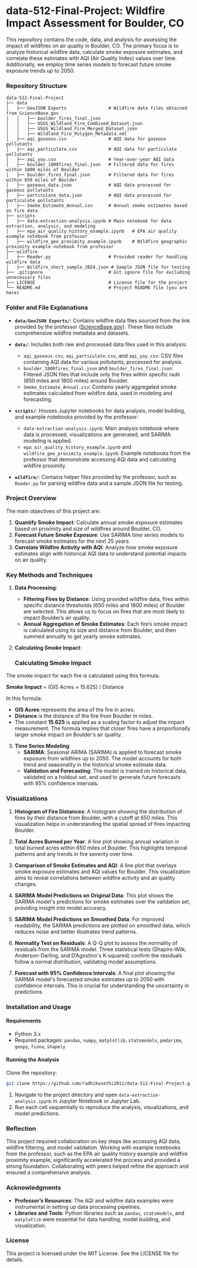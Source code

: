 
# data-512-Final-Project: Wildfire Impact Assessment for Boulder, CO

This repository contains the code, data, and analysis for assessing the impact of wildfires on air quality in Boulder, CO. The primary focus is to analyze historical wildfire data, calculate smoke exposure estimates, and correlate these estimates with AQI (Air Quality Index) values over time. Additionally, we employ time series models to forecast future smoke exposure trends up to 2050.

### Repository Structure

```
data-512-Final-Project
├── data
│   ├── GeoJSON Exports                # Wildfire data files obtained from ScienceBase.gov
│   │   ├── boulder_fires_final.json
│   │   ├── USGS_Wildland_Fire_Combined_Dataset.json
│   │   ├── USGS_Wildland_Fire_Merged_Dataset.json
│   │   ├── Wildland_Fire_Polygon_Metadata.xml
│   ├── aqi_gaseous.csv                # AQI data for gaseous pollutants
│   ├── aqi_particulate.csv            # AQI data for particulate pollutants
│   ├── aqi_yoy.csv                    # Year-over-year AQI data
│   ├── boulder_1800fires_final.json   # Filtered data for fires within 1800 miles of Boulder
│   ├── boulder_fires_final.json       # Filtered data for fires within 650 miles of Boulder
│   ├── gaseous_data.json              # AQI data processed for gaseous pollutants
│   ├── particulate_data.json          # AQI data processed for particulate pollutants
│   ├── Smoke_Estimate_Annual.csv      # Annual smoke estimates based on fire data
├── scripts
│   ├── data-extraction-analysis.ipynb # Main notebook for data extraction, analysis, and modeling
│   ├── epa_air_quality_history_example.ipynb   # EPA air quality example notebook from professor
│   ├── wildfire_geo_proximity_example.ipynb    # Wildfire geographic proximity example notebook from professor
├── wildfire
│   ├── Reader.py                      # Provided reader for handling wildfire data
│   ├── Wildfire_short_sample_2024.json # Sample JSON file for testing
├── .gitignore                         # Git ignore file for excluding unnecessary files
├── LICENSE                            # License file for the project
└── README.md                          # Project README file (you are here)
```

### Folder and File Explanations

- **`data/GeoJSON Exports/`**: Contains wildfire data files sourced from the link provided by the professor ([ScienceBase.gov](https://www.sciencebase.gov/catalog/item/61707c2ad34ea36449a6b066)). These files include comprehensive wildfire metadata and datasets.
  
- **`data/`**: Includes both raw and processed data files used in this analysis:
  - `aqi_gaseous.csv`, `aqi_particulate.csv`, and `aqi_yoy.csv`: CSV files containing AQI data for various pollutants, processed for analysis.
  - `boulder_1800fires_final.json` and `boulder_fires_final.json`: Filtered JSON files that include only the fires within specific radii (650 miles and 1800 miles) around Boulder.
  - `Smoke_Estimate_Annual.csv`: Contains yearly aggregated smoke estimates calculated from wildfire data, used in modeling and forecasting.

- **`scripts/`**: Houses Jupyter notebooks for data analysis, model building, and example notebooks provided by the professor:
  - `data-extraction-analysis.ipynb`: Main analysis notebook where data is processed, visualizations are generated, and SARIMA modeling is applied.
  - `epa_air_quality_history_example.ipynb` and `wildfire_geo_proximity_example.ipynb`: Example notebooks from the professor that demonstrate accessing AQI data and calculating wildfire proximity.

- **`wildfire/`**: Contains helper files provided by the professor, such as `Reader.py` for parsing wildfire data and a sample JSON file for testing.

### Project Overview

The main objectives of this project are:
1. **Quantify Smoke Impact**: Calculate annual smoke exposure estimates based on proximity and size of wildfires around Boulder, CO.
2. **Forecast Future Smoke Exposure**: Use SARIMA time series models to forecast smoke estimates for the next 25 years.
3. **Correlate Wildfire Activity with AQI**: Analyze how smoke exposure estimates align with historical AQI data to understand potential impacts on air quality.

### Key Methods and Techniques

1. **Data Processing**:
   - **Filtering Fires by Distance**: Using provided wildfire data, fires within specific distance thresholds (650 miles and 1800 miles) of Boulder are selected. This allows us to focus on fires that are most likely to impact Boulder’s air quality.
   - **Annual Aggregation of Smoke Estimates**: Each fire’s smoke impact is calculated using its size and distance from Boulder, and then summed annually to get yearly smoke estimates.

2. **Calculating Smoke Impact**:
   ### Calculating Smoke Impact

The smoke impact for each fire is calculated using this formula:

**Smoke Impact** = (GIS Acres × 15.625) / Distance

In this formula:
- **GIS Acres** represents the area of the fire in acres.
- **Distance** is the distance of the fire from Boulder in miles.
- The constant **15.625** is applied as a scaling factor to adjust the impact measurement. The formula implies that closer fires have a proportionally larger smoke impact on Boulder’s air quality.

3. **Time Series Modeling**:
   - **SARIMA**: Seasonal ARIMA (SARIMA) is applied to forecast smoke exposure from wildfires up to 2050. The model accounts for both trend and seasonality in the historical smoke estimate data.
   - **Validation and Forecasting**: The model is trained on historical data, validated on a holdout set, and used to generate future forecasts with 95% confidence intervals.

### Visualizations

1. **Histogram of Fire Distances**: A histogram showing the distribution of fires by their distance from Boulder, with a cutoff at 650 miles. This visualization helps in understanding the spatial spread of fires impacting Boulder.
   
2. **Total Acres Burned per Year**: A line plot showing annual variation in total burned acres within 650 miles of Boulder. This highlights temporal patterns and any trends in fire severity over time.
   
3. **Comparison of Smoke Estimates and AQI**: A line plot that overlays smoke exposure estimates and AQI values for Boulder. This visualization aims to reveal correlations between wildfire activity and air quality changes.
   
4. **SARIMA Model Predictions on Original Data**: This plot shows the SARIMA model's predictions for smoke estimates over the validation set, providing insight into model accuracy.

5. **SARIMA Model Predictions on Smoothed Data**: For improved readability, the SARIMA predictions are plotted on smoothed data, which reduces noise and better illustrates trend patterns.

6. **Normality Test on Residuals**: A Q-Q plot to assess the normality of residuals from the SARIMA model. Three statistical tests (Shapiro-Wilk, Anderson-Darling, and D’Agostino's K-squared) confirm the residuals follow a normal distribution, validating model assumptions.

7. **Forecast with 95% Confidence Intervals**: A final plot showing the SARIMA model's forecasted smoke estimates up to 2050 with confidence intervals. This is crucial for understanding the uncertainty in predictions.

### Installation and Usage

#### Requirements

- Python 3.x
- Required packages: `pandas`, `numpy`, `matplotlib`, `statsmodels`, `pmdarima`, `geopy`, `fiona`, `shapely`

#### Running the Analysis

Clone the repository:
```bash
git clone https://github.com/radhikasethi2011/data-512-Final-Project.git
```

1. Navigate to the project directory and open `data-extraction-analysis.ipynb` in Jupyter Notebook or Jupyter Lab.
2. Run each cell sequentially to reproduce the analysis, visualizations, and model predictions.

### Reflection

This project required collaboration on key steps like accessing AQI data, wildfire filtering, and model validation. Working with example notebooks from the professor, such as the EPA air quality history example and wildfire proximity example, significantly accelerated the process and provided a strong foundation. Collaborating with peers helped refine the approach and ensured a comprehensive analysis. 

### Acknowledgments

- **Professor’s Resources**: The AQI and wildfire data examples were instrumental in setting up data processing pipelines.
- **Libraries and Tools**: Python libraries such as `pandas`, `statsmodels`, and `matplotlib` were essential for data handling, model building, and visualization.

### License
This project is licensed under the MIT License. See the LICENSE file for details.

